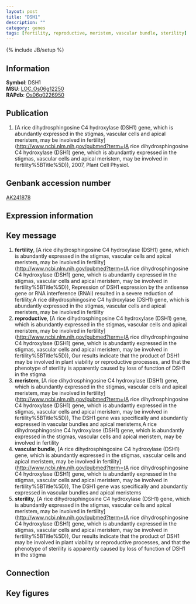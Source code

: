 ```yaml
---
layout: post
title: "DSH1"
description: ""
category: genes
tags: [fertility, reproductive, meristem, vascular bundle, sterility]
---
```

{% include JB/setup %}

## Information
__Symbol__: DSH1  
__MSU__: [LOC_Os06g12250](http://rice.plantbiology.msu.edu/cgi-bin/ORF_infopage.cgi?orf=LOC_Os06g12250)  
__RAPdb__: [Os06g0226950](http://rapdb.dna.affrc.go.jp/viewer/gbrowse_details/irgsp1?name=Os06g0226950)  

## Publication
1. [A rice dihydrosphingosine C4 hydroxylase (DSH1) gene, which is abundantly expressed in the stigmas, vascular cells and apical meristem, may be involved in fertility](http://www.ncbi.nlm.nih.gov/pubmed?term=(A rice dihydrosphingosine C4 hydroxylase (DSH1) gene, which is abundantly expressed in the stigmas, vascular cells and apical meristem, may be involved in fertility%5BTitle%5D)), 2007, Plant Cell Physiol.

## Genbank accession number
[AK241878](http://www.ncbi.nlm.nih.gov/nuccore/AK241878)

## Expression information

## Key message
1. __fertility__, [A rice dihydrosphingosine C4 hydroxylase (DSH1) gene, which is abundantly expressed in the stigmas, vascular cells and apical meristem, may be involved in fertility](http://www.ncbi.nlm.nih.gov/pubmed?term=(A rice dihydrosphingosine C4 hydroxylase (DSH1) gene, which is abundantly expressed in the stigmas, vascular cells and apical meristem, may be involved in fertility%5BTitle%5D)),  Repression of DSH1 expression by the antisense gene or RNA interference (RNAi) resulted in a severe reduction of fertility,A rice dihydrosphingosine C4 hydroxylase (DSH1) gene, which is abundantly expressed in the stigmas, vascular cells and apical meristem, may be involved in fertility
2. __reproductive__, [A rice dihydrosphingosine C4 hydroxylase (DSH1) gene, which is abundantly expressed in the stigmas, vascular cells and apical meristem, may be involved in fertility](http://www.ncbi.nlm.nih.gov/pubmed?term=(A rice dihydrosphingosine C4 hydroxylase (DSH1) gene, which is abundantly expressed in the stigmas, vascular cells and apical meristem, may be involved in fertility%5BTitle%5D)),  Our results indicate that the product of DSH1 may be involved in plant viability or reproductive processes, and that the phenotype of sterility is apparently caused by loss of function of DSH1 in the stigma
3. __meristem__, [A rice dihydrosphingosine C4 hydroxylase (DSH1) gene, which is abundantly expressed in the stigmas, vascular cells and apical meristem, may be involved in fertility](http://www.ncbi.nlm.nih.gov/pubmed?term=(A rice dihydrosphingosine C4 hydroxylase (DSH1) gene, which is abundantly expressed in the stigmas, vascular cells and apical meristem, may be involved in fertility%5BTitle%5D)),  The DSH1 gene was specifically and abundantly expressed in vascular bundles and apical meristems,A rice dihydrosphingosine C4 hydroxylase (DSH1) gene, which is abundantly expressed in the stigmas, vascular cells and apical meristem, may be involved in fertility
4. __vascular bundle__, [A rice dihydrosphingosine C4 hydroxylase (DSH1) gene, which is abundantly expressed in the stigmas, vascular cells and apical meristem, may be involved in fertility](http://www.ncbi.nlm.nih.gov/pubmed?term=(A rice dihydrosphingosine C4 hydroxylase (DSH1) gene, which is abundantly expressed in the stigmas, vascular cells and apical meristem, may be involved in fertility%5BTitle%5D)),  The DSH1 gene was specifically and abundantly expressed in vascular bundles and apical meristems
5. __sterility__, [A rice dihydrosphingosine C4 hydroxylase (DSH1) gene, which is abundantly expressed in the stigmas, vascular cells and apical meristem, may be involved in fertility](http://www.ncbi.nlm.nih.gov/pubmed?term=(A rice dihydrosphingosine C4 hydroxylase (DSH1) gene, which is abundantly expressed in the stigmas, vascular cells and apical meristem, may be involved in fertility%5BTitle%5D)),  Our results indicate that the product of DSH1 may be involved in plant viability or reproductive processes, and that the phenotype of sterility is apparently caused by loss of function of DSH1 in the stigma

## Connection

## Key figures



